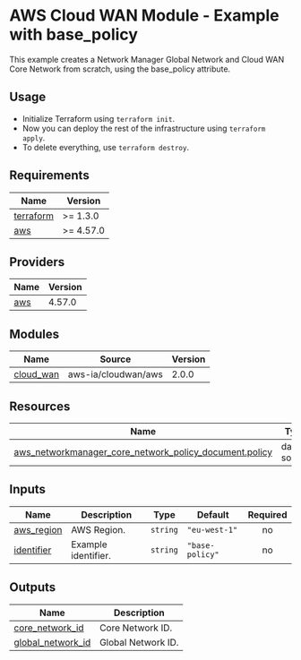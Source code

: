 <!-- BEGIN_TF_DOCS -->
# AWS Cloud WAN Module - Example with base\_policy

This example creates a Network Manager Global Network and Cloud WAN Core Network from scratch, using the base\_policy attribute.

## Usage

- Initialize Terraform using `terraform init`.
- Now you can deploy the rest of the infrastructure using `terraform apply`.
- To delete everything, use `terraform destroy`.

## Requirements

| Name | Version |
|------|---------|
| <a name="requirement_terraform"></a> [terraform](#requirement\_terraform) | >= 1.3.0 |
| <a name="requirement_aws"></a> [aws](#requirement\_aws) | >= 4.57.0 |

## Providers

| Name | Version |
|------|---------|
| <a name="provider_aws"></a> [aws](#provider\_aws) | 4.57.0 |

## Modules

| Name | Source | Version |
|------|--------|---------|
| <a name="module_cloud_wan"></a> [cloud\_wan](#module\_cloud\_wan) | aws-ia/cloudwan/aws | 2.0.0 |

## Resources

| Name | Type |
|------|------|
| [aws_networkmanager_core_network_policy_document.policy](https://registry.terraform.io/providers/hashicorp/aws/latest/docs/data-sources/networkmanager_core_network_policy_document) | data source |

## Inputs

| Name | Description | Type | Default | Required |
|------|-------------|------|---------|:--------:|
| <a name="input_aws_region"></a> [aws\_region](#input\_aws\_region) | AWS Region. | `string` | `"eu-west-1"` | no |
| <a name="input_identifier"></a> [identifier](#input\_identifier) | Example identifier. | `string` | `"base-policy"` | no |

## Outputs

| Name | Description |
|------|-------------|
| <a name="output_core_network_id"></a> [core\_network\_id](#output\_core\_network\_id) | Core Network ID. |
| <a name="output_global_network_id"></a> [global\_network\_id](#output\_global\_network\_id) | Global Network ID. |
<!-- END_TF_DOCS -->